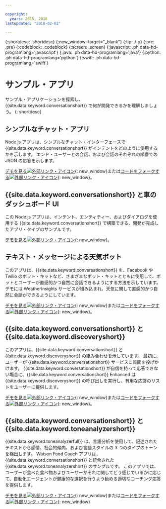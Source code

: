 ```yaml
---

copyright:
  years: 2015, 2018
lastupdated: "2018-02-02"

---
```


{:shortdesc: .shortdesc}
{:new_window: target="_blank"}
{:tip: .tip}
{:pre: .pre}
{:codeblock: .codeblock}
{:screen: .screen}
{:javascript: .ph data-hd-programlang='javascript'}
{:java: .ph data-hd-programlang='java'}
{:python: .ph data-hd-programlang='python'}
{:swift: .ph data-hd-programlang='swift'}

# サンプル・アプリ

サンプル・アプリケーションを探索し、{{site.data.keyword.conversationshort}} で何が開発できるかを理解しましょう。
{: shortdesc}

## シンプルなチャット・アプリ

Node.js アプリは、シンプルなチャット・インターフェースで {{site.data.keyword.conversationshort}} がインテントをどのように使用するかを示します。 エンド・ユーザーとの会話、および会話のそれぞれの順番での JSON の応答を示します。

[デモを見る![外部リンク・アイコン](../../icons/launch-glyph.svg "外部リンク・アイコン")](http://conversation-simple.ng.bluemix.net/){: new_window}または[コードをフォークする![外部リンク・アイコン](../../icons/launch-glyph.svg "外部リンク・アイコン")](https://github.com/watson-developer-cloud/conversation-simple){: new_window}。

## {{site.data.keyword.conversationshort}} と車のダッシュボード UI

この Node.js アプリは、インテント、エンティティー、およびダイアログを使用する {{site.data.keyword.conversationshort}} で構築できる、開発が完成したアプリ・タイプのサンプルです。

[デモを見る![外部リンク・アイコン](../../icons/launch-glyph.svg "外部リンク・アイコン")](https://conversation-demo.ng.bluemix.net/){: new_window}。

## テキスト・メッセージによる天気ボット

このアプリは、{{site.data.keyword.conversationshort}} を、Facebook や Twilio のボット・キットなど、さまざまなボット・キットとともに使用して、ボットとユーザーが直感的かつ自然に会話できるようにする方法を示しています。 デモには WeatherInsights サービスが組み込まれ、天気に関して直感的かつ自然に会話ができるようにしています。

 [デモを見る![外部リンク・アイコン](../../icons/launch-glyph.svg "外部リンク・アイコン")](https://text-bot.mybluemix.net/  ){: new_window}または[コードをフォークする![外部リンク・アイコン](../../icons/launch-glyph.svg "外部リンク・アイコン")](https://github.com/watson-developer-cloud/text-bot){: new_window}。

## {{site.data.keyword.conversationshort}} と {{site.data.keyword.discoveryshort}}

このアプリは、{{site.data.keyword.conversationshort}} と {{site.data.keyword.discoveryshort}} の組み合わせを示しています。 最初に、ユーザーが {{site.data.keyword.conversationshort}} サービスに質問を投げかけます。 {{site.data.keyword.conversationshort}} が自信を持って応答できない場合に、{{site.data.keyword.conversationshort}} Enhanced は {{site.data.keyword.discoveryshort}} の呼び出しを実行し、有用な応答のリストをユーザーに提供します。

[デモを見る![外部リンク・アイコン](../../icons/launch-glyph.svg "外部リンク・アイコン")](https://conversation-with-discovery-within-ui.ng.bluemix.net/){: new_window}または[コードをフォークする![外部リンク・アイコン](../../icons/launch-glyph.svg "外部リンク・アイコン")](https://github.com/watson-developer-cloud/conversation-enhanced){: new_window}。

## {{site.data.keyword.conversationshort}} と {{site.data.keyword.toneanalyzershort}}

{{site.data.keyword.toneanalyzerfull}} は、言語分析を使用して、記述されたテキストから感情、社会的傾向、および言語スタイルの 3 つのタイプのトーンを検出します。 Watson Food Coach アプリは、{{site.data.keyword.conversationshort}} と統合された {{site.data.keyword.toneanalyzershort}} のサンプルです。 このアプリでは、ユーザーが食べた食べ物およびユーザーがそれに関してどう感じているかに応じて、自動化エージェントが健康的な選択を行うよう勧める適切なコーチング応答を提供します。

[デモを見る![外部リンク・アイコン](../../icons/launch-glyph.svg "外部リンク・アイコン")](https://food-coach.ng.bluemix.net/){: new_window}または[コードをフォークする![外部リンク・アイコン](../../icons/launch-glyph.svg "外部リンク・アイコン")](https://github.com/watson-developer-cloud/food-coach){: new_window}

